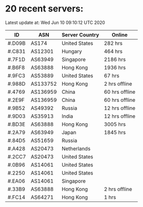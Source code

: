 # 20 recent servers:

Latest update at: Wed Jun 10 09:10:12 UTC 2020

| ID | ASN | Server Country | Online |
| -- | --- | -------------- | ------ |
| #.D09B | AS174 | United States | 282 hrs |
| #.C831 | AS12301 | Hungary | 464 hrs |
| #.7F1D | AS63949 | Singapore | 2186 hrs |
| #.B6F8 | AS63888 | Hong Kong | 1936 hrs |
| #.9FC3 | AS53889 | United States | 67 hrs |
| #.988D | AS133752 | Hong Kong | 2 hrs offline |
| #.4769 | AS136959 | China | 60 hrs offline |
| #.2E9F | AS136959 | China | 60 hrs offline |
| #.9B52 | AS49392 | Russia | 12 hrs offline |
| #.9D03 | AS35913 | India | 12 hrs offline |
| #.BD3E | AS63888 | Hong Kong | 3005 hrs |
| #.2A79 | AS63949 | Japan | 1845 hrs |
| #.84D5 | AS51659 | Russia | |
| #.A428 | AS20473 | Netherlands | |
| #.2CC7 | AS20473 | United States | |
| #.0B96 | AS14061 | United States | |
| #.2250 | AS14061 | United States | |
| #.EA06 | AS14061 | Singapore | |
| #.33B9 | AS63888 | Hong Kong | 2 hrs offline |
| #.FC14 | AS64271 | Hong Kong | 1 hrs |

